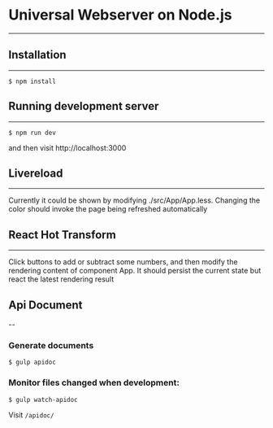 # Universal Webserver on Node.js
---
## Installation
---
```
$ npm install
```
## Running development server
---
```
$ npm run dev
```
and then visit http://localhost:3000
## Livereload
---
Currently it could be shown by modifying ./src/App/App.less.
Changing the color should invoke the page being refreshed automatically
## React Hot Transform
---
Click buttons to add or subtract some numbers, and then modify the rendering content of component App.
It should persist the current state but react the latest rendering result
## Api Document
--
### Generate documents
```
$ gulp apidoc
```
### Monitor files changed when development:
```
$ gulp watch-apidoc
```
Visit `/apidoc/`
